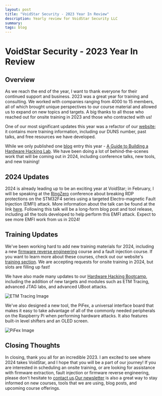 ```yaml
---
layout: post
title: "VoidStar Security - 2023 Year In Review"
description: Yearly review for VoidStar Security LLC
summary:  
tags: blog
---
```


# VoidStar Security - 2023 Year In Review 

## Overview

As we reach the end of the year, I want to thank everyone for their continued support and business. 2023 was a great year for training and consulting. We worked with companies ranging from 4000 to 15 members, all of which brought unique perspectives to our course material and allowed us to expand on new topics and targets. A big thanks to all those who reached out for onsite training in 2023 and those who contracted with us! 

One of our most significant updates this year was a refactor of our [website](https://voidstarsec.com); it contains more training information, including our DUNS number, past talks, and free resources we have developed. 

While we only published one [blog](https://voidstarsec.com/blog) entry this year - [A Guide to Building a Hardware Hacking Lab](https://voidstarsec.com/hw-hacking-lab/). We have been doing a lot of behind-the-scenes work that will be coming out in 2024, including conference talks, new tools, and new training!

## 2024 Updates

2024 is already leading up to be an exciting year at VoidStar; in February, I will be speaking at the [RingZero](https://ringzer0.training/) conference about breaking RDP protections on the STM32F4 series using a targeted Electro-magnetic Fault Injection (EMFI) attack. More information about the talk can be found at the link [here](https://ringzer0.training/sessions/glitching-in-3d-low-cost-emfi-attacks.html). Following this talk will be a long-form blog post and tool release, including all the tools developed to help perform this EMFI attack. Expect to see more EMFI work from us in 2024!

## Training Updates

We've been working hard to add new training materials for 2024, including a new [firmware reverse engineering](https://voidstarsec.com/syllabi/VSS_FAF_Syllabus.pdf) course and a fault injection course. If you want to learn more about these courses, check out our website's [training section](https://voidstarsec.com/#training). We are accepting requests for onsite training in 2024, but slots are filling up fast!

We have also made many updates to our [Hardware Hacking Bootcamp](https://voidstarsec.com/syllabi/VSS_HHB_Syllabus.pdf), including the addition of new targets and modules such as ETM Tracing, advanced JTAG labs, and advanced UBoot attacks. 

![ETM Tracing Image](https://voidstarsec.com/blog/assets/images/etm.jpeg)

We've also designed a new tool, the PiFex, a universal interface board that makes it easy to take advantage of all of the commonly needed peripherals on the Raspberry Pi when performing hardware attacks. It also features built-in level shifters and an OLED screen. 

![PiFex Image](https://voidstarsec.com/blog/assets/images/VSS_2023.jpg)

## Closing Thoughts

In closing, thank you all for an incredible 2023. I am excited to see where 2024 takes VoidStar, and I hope that you will be a part of our journey! If you are interested in scheduling an onsite training, or are looking for assistance with firmware extraction, fault injection or firmware reverse engineering, please don't hesitate to [contact us](https://voidstarsec.com/#contact).[Our newsletter](http://eepurl.com/hSl31f) is also a great way to stay informed on new courses, tools that we are using, blog posts, and upcoming course offerings. 
